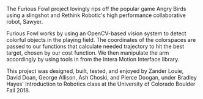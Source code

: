 The Furious Fowl project lovingly rips off the popular game Angry Birds using a slingshot and Rethink Robotic's high performance collaborative robot, Sawyer.  

Furious Fowl works by using an OpenCV-based vision system to detect colorful objects in the playing field. The coordinates of the colorspaces are passed to our functions that calculate needed trajectory to hit the best target, chosen by our cost function. We then manipulate the arm accordingly by using tools in from the Intera Motion Interface library.  

This project was designed, built, tested, and enjoyed by Zander Louie, David Doan, George Allison, Ash Choski, and Pierce Doogan, under Bradley Hayes' Introduction to Robotics class at the University of Colorado Boulder Fall 2018.
